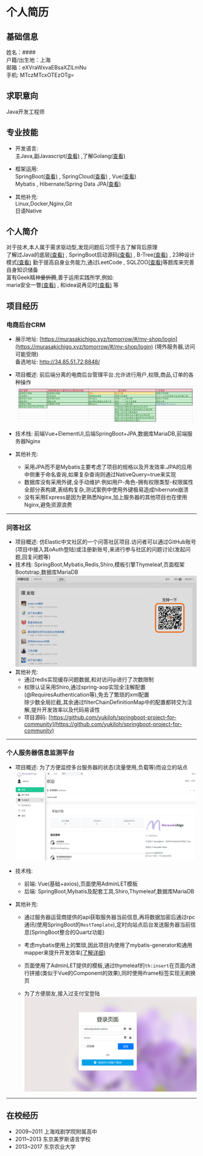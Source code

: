 # 个人简历

## 基础信息

姓名：####  
户籍/出生地：上海  
邮箱：eXVraWxvaEBsaXZlLmNu  
手机: MTczMTcxOTEzOTg=  

## 求职意向

Java开发工程师

## 专业技能

- 开发语言:  
  主Java,副Javascript[(查看)](https://gitee.com/ashin10/javascript-basic)  ,了解Golang[(查看)](https://github.com/yukiloh/golang-basic-project)  

- 框架运用:  
  SpringBoot[(查看)](https://github.com/yukiloh/spring-boot-basic-project) ,   SpringCloud[(查看)](https://github.com/yukiloh/springboot-project-for-community) ,   Vue[(查看)](https://github.com/yukiloh/my-vue-shop-project)  
  Mybatis , Hibernate/Spring Data JPA[(查看)](https://github.com/yukiloh/jpa-project)  

- 其他补充:  
  Linux,Docker,Nginx,Git  
  日语Native  

## 个人简介

对于技术,本人属于需求驱动型,发现问题后习惯于去了解背后原理  
了解过Java的底层[(查看)](https://github.com/yukiloh/one-line-memo) , SpringBoot启动源码[(查看)](https://www.jianshu.com/p/638508cab977) , B-Tree[(查看)](https://www.jianshu.com/p/4dcfd7085a85) , 23种设计模式[(查看)](https://www.jianshu.com/p/3f9e289cf51c)
勤于提高自身业务能力,通过LeetCode , SQLZOO[(查看)](https://www.jianshu.com/p/087489568f2a)等题库来完善自身知识储备  
富有Geek精神~~爱折腾~~,善于运用实践所学,例如:  
maria安全一瞥[(查看)](https://www.jianshu.com/p/558332f97a7d) ,  和idea说再见时[(查看)](https://www.bilibili.com/video/BV1Dz411B7J7) 等  

## 项目经历

### 电商后台CRM

- 展示地址:  [https://murasakichigo.xyz/tomorrow/#/my-shop/login](https://murasakichigo.xyz/tomorrow/#/my-shop/login)  (境外服务器,访问可能受限)  
  备选地址: http://34.85.51.72:8848/

- 项目概述:  前后端分离的电商后台管理平台.允许进行用户,权限,商品,订单的各种操作
  ![项目结构图](https://raw.githubusercontent.com/yukiloh/my-image-repo/master/%E6%97%A0%E6%A0%87%E9%A2%98.jpg)
- 技术栈:  前端Vue+ElementUI,后端SpringBoot+JPA,数据库MariaDB,前端服务器Nginx  

- 其他补充:  
  - 采用JPA而不是Mybatis主要考虑了项目的规格以及开发效率.JPA的应用中侧重于命名查询,如果复杂查询则通过NativeQuery=true来实现
  - 数据库没有采用外键,全手动维护.例如用户-角色-拥有权限类型-权限属性全部分表构建,表结构复杂,测试案例中使用外键极易造成hibernate崩溃  
  - 没有采用Express是因为更熟悉Nginx,加上服务器的其他项目也在使用Nginx,避免资源浪费

---

### 问答社区  

- 项目概述:  仿Elastic中文社区的一个问答社区项目.访问者可以通过GitHub账号(项目中接入其oAuth登陆)或注册新账号,来进行参与社区的问题讨论(发起问题,回复问题等)
- 技术栈:  SpringBoot,Mybatis,Redis,Shiro,模板引擎Thymeleaf,页面框架Bootstrap,数据库MariaDB
![预览效果](https://raw.githubusercontent.com/yukiloh/my-image-repo/master/%E6%9C%AA%E6%A0%87%E9%A2%98-1.png)
- 其他补充:  
  - 通过redis实现缓存问题数据,和对访问ip进行了次数限制
  - 权限认证采用Shiro,通过spring-aop实现全注解配置(@RequiresAuthentication等),免去了繁琐的xml配置  
    除少数全局拦截,其余通过filterChainDefinitionMap中的配置都转交为注解,提升开发效率以及代码易读性
  - 项目源码: [https://github.com/yukiloh/springboot-project-for-community](https://github.com/yukiloh/springboot-project-for-community)

---

### 个人服务器信息监测平台  

- 项目概述:  为了方便监控多台服务器的状态(流量使用,负载等)而设立的站点
  ![欢迎页面预览](https://raw.githubusercontent.com/yukiloh/my-image-repo/master/QQ%E6%88%AA%E5%9B%BE20200604210354.png)
- 技术栈:  
  - 前端: Vue(基础+axios),页面使用AdminLET模板
  - 后端: SpringBoot,Mybatis及配套工具,Shiro,Thymeleaf,数据库MariaDB

- 其他补充:  
  - 通过服务器运营商提供的api获取服务器当前信息,再将数据加密后通过rpc通讯(使用SpringBoot的`RestTemplate`),定时向站点后台发送服务器当前信息(SpringBoot整合的Quartz功能)
  - 考虑mybatis使用上的繁琐,因此项目内使用了mybatis-generator和通用mapper来提升开发效率[(了解详细)](https://github.com/yukiloh/spring-boot-basic-project/tree/master/SpringBoot_Project_05_Easy_Mybatis)
  - 页面使用了AdminLET提供的模板,通过thymeleaf的`th:insert`在页面内进行拼接(类似于Vue的Component的效果),同时使用iframe标签实现无刷换页
  
  - 为了方便朋友,接入过支付宝登陆
  ![登陆页面](https://raw.githubusercontent.com/yukiloh/my-image-repo/master/QQ%E6%88%AA%E5%9B%BE20200604205516.png)
  
---

## 在校经历

- 2009~2011 上海戏剧学院附属高中  
- 2011~2013 东京美罗斯语言学校  
- 2013~2017 东京农业大学  
